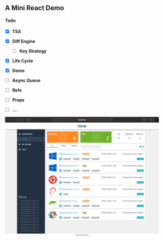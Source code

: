 ## A Mini React Demo

#### Todo

- [x] **TSX**
- [x] **Diff Engine**
    - [ ] **Key Strategy**
- [x] **Life Cycle**
- [x] **Demo**
- [ ] **Async Queue**
- [ ] **Refs**
- [ ] **Props**
- [ ] **...**


![screenshot](2019-10-08-11-52-25.png)
